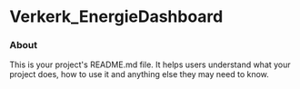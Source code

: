 Verkerk_EnergieDashboard
========================

### About

This is your project's README.md file. It helps users understand what your
project does, how to use it and anything else they may need to know.